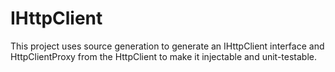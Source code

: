 # IHttpClient
This project uses source generation to generate an IHttpClient interface and HttpClientProxy from the HttpClient to make it injectable and unit-testable.
